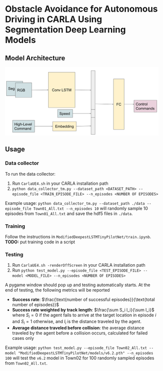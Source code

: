 # Obstacle Avoidance for Autonomous Driving in CARLA Using Segmentation Deep Learning Models

## Model Architecture

![model architecture](assets/model_architecture_v6.2.png "v6.2 model architecture")

## Usage
### Data collector
To run the data collector: 
1. Run `CarlaUE4.sh` in your CARLA installation path
2. `python data_collector_tm.py --dataset_path <DATASET_PATH> --episode_file <TRAIN_EPISODE_FILE> --n_episodes <NUMBER OF EPISODES>`

Example usage:
`python data_collector_tm.py --dataset_path ./data --episode_file Town01_All.txt --n_episodes 10`
will randomly sample 10 episodes from `Town01_All.txt` and save the hdf5 files in `./data`.

### Training
Follow the instructions in `ModifiedDeepestLSTMTinyPilotNet/train.ipynb`.
**TODO:** put training code in a script

### Testing

 1. Run `CarlaUE4.sh -renderOffScreen` in your CARLA installation path
2. Run `python test_model.py --episode_file <TEST_EPISODE_FILE> --model <MODEL_FILE> --n_episodes <NUMBER OF EPISODES>`

 
 A pygame window should pop up and testing automatically starts. At the end of testing, the following metrics will be reported
 - **Success rate**: $\frac{\text{number of successful episodes}}{\text{total number of episodes}}$
 - **Success rate weighted by track length**: $\frac{\sum S_i l_i}{\sum l_i}$ where $S_i = 0$ if the agent fails to arrive at the target location in episode $i$ and $S_i = 1$ otherwise, and $l_i$ is the distance traveled by the agent.
 - **Average distance traveled before collision**: the average distance traveled by the agent before a collision occurs, calculated for failed cases only

Example usage:
`python test_model.py --episode_file Town02_All.txt --model "ModifiedDeepestLSTMTinyPilotNet/models/v6.2.pth" --n_episodes 100` will test the `v6.2` model in Town02 for 100 randomly sampled episodes from `Town02_All.txt`.